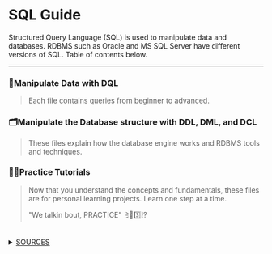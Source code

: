 # **SQL Guide**
Structured Query Language (SQL) is used to manipulate data and databases. RDBMS such as Oracle and MS SQL Server have different versions of SQL. Table of contents below. 

---

### 📶Manipulate Data with DQL
> Each file contains queries from beginner to advanced.



### 🗂️Manipulate the Database structure with DDL, DML, and DCL
> These files explain how the database engine works and RDBMS tools and techniques.



### ✍🏼Practice Tutorials
> Now that you understand the concepts and fundamentals, these files are for personal learning projects. Learn one step at a time.
>
> "We talkin bout, PRACTICE"🗦🐐3️⃣⁉️

<br>

<details>
  <summary><ins>SOURCES</ins></summary>

### 😤📺 Youtube University! Support these channels! 

<!--
Beginner SQL w/ Joey Blue - https://www.youtube.com/@joeyblue1/playlists <br />
Intermediate to Advanced SQL w/ Alex the Analyst - https://www.youtube.com/channel/UC7cs8q-gJRlGwj4A8OmCmXg/playlists <br />
How the MS SQL Engine works w/ Brent Ozar - https://www.youtube.com/watch?v=fERXOywBhlA <br />
BI Interview Q&A - https://www.youtube.com/c/Csharp-video-tutorialsBlogspot/playlists <br />
Joe Celko
-->

https://learnsql.com/blog/standard-sql-functions-cheat-sheet/standard-sql-functions-cheat-sheet-a4.pdf
</details>
